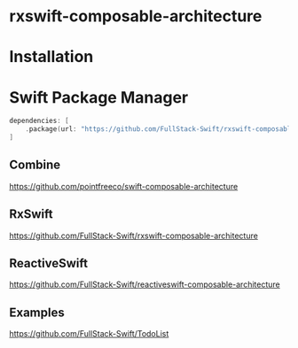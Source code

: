 # rxswift-composable-architecture

# Installation

# Swift Package Manager

```swift
dependencies: [
    .package(url: "https://github.com/FullStack-Swift/rxswift-composable-architecture", .upToNextMajor(from: "1.0.0"))
]
```

## Combine

https://github.com/pointfreeco/swift-composable-architecture

## RxSwift

https://github.com/FullStack-Swift/rxswift-composable-architecture

## ReactiveSwift

https://github.com/FullStack-Swift/reactiveswift-composable-architecture

## Examples

https://github.com/FullStack-Swift/TodoList
